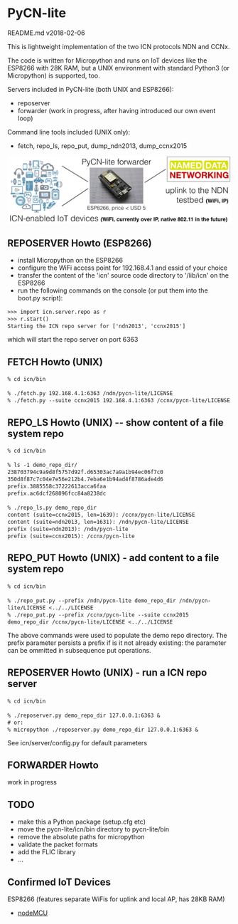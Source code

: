 # PyCN-lite

README.md v2018-02-06

This is lightweight implementation of the two ICN protocols NDN and CCNx.

The code is written for Micropython and runs on IoT devices like the
ESP8266 with 28K RAM, but a UNIX environment with standard Python3 (or
Micropython) is supported, too.

Servers included in PyCN-lite (both UNIX and ESP8266):
* reposerver
* forwarder (work in progress, after having introduced our own event loop)

Command line tools included (UNIX only):
* fetch, repo_ls, repo_put, dump_ndn2013, dump_ccnx2015

![PyCN config](doc/PyCN-config.png "PyCN as an IoT gateway")


## REPOSERVER Howto (ESP8266)

* install Micropython on the ESP8266
* configure the WiFi access point for 192.168.4.1 and essid of your choice
* transfer the content of the 'icn' source code directory to '/lib/icn' on the ESP8266
* run the following commands on the console (or put them into the boot.py script):
```
>>> import icn.server.repo as r
>>> r.start()
Starting the ICN repo server for ['ndn2013', 'ccnx2015']
```
which will start the repo server on port 6363


## FETCH Howto (UNIX)
```
% cd icn/bin

% ./fetch.py 192.168.4.1:6363 /ndn/pycn-lite/LICENSE
% ./fetch.py --suite ccnx2015 192.168.4.1:6363 /ccnx/pycn-lite/LICENSE
```

## REPO_LS Howto (UNIX) -- show content of a file system repo
```
% cd icn/bin

% ls -1 demo_repo_dir/
238703794c9a9d8f5757d92f.d65303ac7a9a1b94ec06f7c0
350d8f87c7c04e7e56e212b4.7eba6e1b94ad4f8786ade4d6
prefix.3885558c37222613acca6faa
prefix.ac6dcf268096fcc84a8238dc

% ./repo_ls.py demo_repo_dir
content (suite=ccnx2015, len=1639): /ccnx/pycn-lite/LICENSE
content (suite=ndn2013, len=1631): /ndn/pycn-lite/LICENSE
prefix (suite=ndn2013): /ndn/pycn-lite
prefix (suite=ccnx2015): /ccnx/pycn-lite
```

## REPO_PUT Howto (UNIX) - add content to a file system repo
```
% cd icn/bin

% ./repo_put.py --prefix /ndn/pycn-lite demo_repo_dir /ndn/pycn-lite/LICENSE <../../LICENSE 
% ./repo_put.py --prefix /ccnx/pycn-lite --suite ccnx2015 demo_repo_dir /ccnx/pycn-lite/LICENSE <../../LICENSE
```

The above commands were used to populate the demo repo directory. The
prefix parameter persists a prefix if is it not already existing: the
parameter can be ommitted in subsequence put operations.


## REPOSERVER Howto (UNIX) - run a ICN repo server

```
% cd icn/bin

% ./reposerver.py demo_repo_dir 127.0.0.1:6363 &
# or:
% micropython ./reposerver.py demo_repo_dir 127.0.0.1:6363 &
```
See icn/server/config.py for default parameters


## FORWARDER Howto

work in progress

## TODO

* make this a Python package (setup.cfg etc)
* move the pycn-lite/icn/bin directory to pycn-lite/bin
* remove the absolute paths for micropython
* validate the packet formats
* add the FLIC library
* ...

## Confirmed IoT Devices

ESP8266 (features separate WiFis for uplink and local AP, has 28KB RAM)
* [nodeMCU](http://nodemcu.com/index_en.html)
